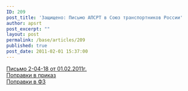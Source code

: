 ```yaml
---
ID: 209
post_title: 'Защищено: Письмо АПСРТ в Союз транспортников России'
author: apsrt
post_excerpt: ""
layout: post
permalink: /base/articles/209
published: true
post_date: 2011-02-01 15:37:00
---
```

<a href="http://www.apsrt.ru/docs/p010211.doc"><span style="text-decoration:underline;"> Письмо 2-04-18 от 01.02.2011г.</span></a><br />
<a href="http://www.apsrt.ru/docs/popr.doc"><span style="text-decoration:underline;"> Поправки в приказ </span></a><br />
<a href="http://www.apsrt.ru/docs/popr_fz.doc"><span style="text-decoration:underline;"> Поправки в ФЗ </span></a>